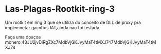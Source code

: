 # Las-Plagas-Rootkit-ring-3
Um rootkit em ring 3 que se utiliza do conceito de DLL de proxy pra implemnetar gacnhos IAT,ainda nao foi testada

Faça uma doaçoa monero:43JU2jvDiRgZXc7MdbVjGKJvyMaT4tMXJ747MdbVjGKJvyMaT4tMXJ74
